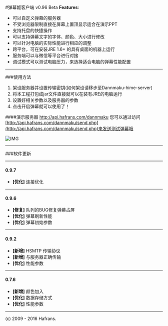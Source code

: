 #弹幕姬客户端 v0.96 Beta
__Features__:
* 可以自定义弹幕的服务器
* 不受浏览器限制直接在屏幕上置顶显示适合在演示PPT   
* 支持托盘的快捷操作
* 可以支持弹幕文字的字体、颜色、大小进行修改
* 可以针对电脑的实际性能进行相应的调整
* 跨平台，可在安装JRE 1.6+ 的具有桌面的机器上运行
* 服务端可以与微信等平台进行对接
* 调试模式可以测试电脑压力，来选择适合电脑的弹幕性能配置

___

###使用方法
1. 架设服务器并设置传输密钥(如何架设请移步至Dannmaku-hime-server)
2. 将本工程打包成jar文件直接就可以在装有JRE的电脑运行
3. 设置好相关参数以及服务器的参数
4. 点击开启弹幕就可以使用了！

####演示服务器
http://api.hafrans.com/dannmaku
您可以通过访问
[http://api.hafrans.com/dannmaku/send.php](http://api.hafrans.com/dannmaku/send.php)来发送测试弹幕哦

![IMG](http://ibytes.cn/wp-content/uploads/2016/08/QQ截图20160819205416.png)
___

###软件更新
____

#### 0.9.7
* __[优化]__ 连接优化 


---
#### 0.9.6
* __[修复]__ 队列的BUG修复弹幕占屏
* __[优化]__ 弹幕刷新性能
* __[优化]__ 弹幕初始参数

---
#### 0.9.2
* __[新增]__ HSMTP 传输协议
* __[新增]__ 与服务器正确传输
* __[优化]__ 性能参数   

---

#### 0.7.6
* __[新增]__ 颜色加入
* __[优化]__ 数据存储方式
* __[优化]__ 性能参数   


---



(c) 2009 - 2016 Hafrans.









